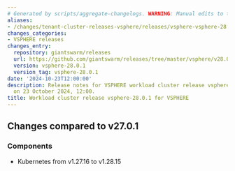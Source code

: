 ```yaml
---
# Generated by scripts/aggregate-changelogs. WARNING: Manual edits to this files will be overwritten.
aliases:
- /changes/tenant-cluster-releases-vsphere/releases/vsphere-vsphere-28.0.1/
changes_categories:
- VSPHERE releases
changes_entry:
  repository: giantswarm/releases
  url: https://github.com/giantswarm/releases/tree/master/vsphere/v28.0.1
  version: vsphere-28.0.1
  version_tag: vsphere-28.0.1
date: '2024-10-23T12:00:00'
description: Release notes for VSPHERE workload cluster release vsphere-28.0.1, published
  on 23 October 2024, 12:00.
title: Workload cluster release vsphere-28.0.1 for VSPHERE
---
```


## Changes compared to v27.0.1

### Components

- Kubernetes from v1.27.16 to v1.28.15
